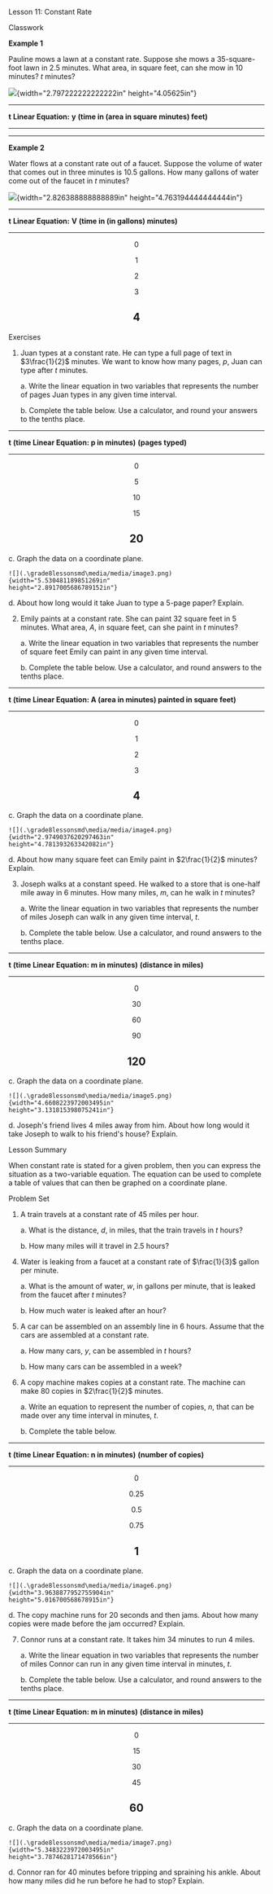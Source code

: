 Lesson 11: Constant Rate

Classwork

**Example 1**

Pauline mows a lawn at a constant rate. Suppose she mows a
$35$-square-foot lawn in $2.5$ minutes. What area, in square feet, can
she mow in $10$ minutes? $t$ minutes?

![](.\grade8lessonsmd\media/media/image1.png){width="2.797222222222222in"
height="4.05625in"}

  -----------------------------------------------------------------------
  $\mathbf{t}$      **Linear Equation:**                $\mathbf{y}$
  **(time in                                            **(area in square
  minutes)**                                            feet)**
  ----------------- ----------------------------------- -----------------
                                                        

                                                        

                                                        

                                                        

                                                        
  -----------------------------------------------------------------------

**Example 2**

Water flows at a constant rate out of a faucet. Suppose the volume of
water that comes out in three minutes is $10.5$ gallons. How many
gallons of water come out of the faucet in $t$ minutes?

![](.\grade8lessonsmd\media/media/image2.png){width="2.826388888888889in"
height="4.763194444444444in"}

  -----------------------------------------------------------------------
  $\mathbf{t}$      **Linear Equation:**                  $\mathbf{V}$
  **(time in                                            **(in gallons)**
  minutes)**                                            
  ----------------- ----------------------------------- -----------------
  $$0$$                                                 

  $$1$$                                                 

  $$2$$                                                 

  $$3$$                                                 

  $$4$$                                                 
  -----------------------------------------------------------------------

Exercises

1.  Juan types at a constant rate. He can type a full page of text in
    $3\frac{1}{2}$ minutes. We want to know how many pages, $p$, Juan
    can type after $t$ minutes.

    a.  Write the linear equation in two variables that represents the
        number of pages Juan types in any given time interval.

    b.  Complete the table below. Use a calculator, and round your
        answers to the tenths place.

  -----------------------------------------------------------------------
  $\mathbf{t}$ **(time **Linear Equation:**          $\mathbf{p}$
  in minutes)**                                      **(pages typed)**
  -------------------- ----------------------------- --------------------
  $$0$$                                              

  $$5$$                                              

  $$10$$                                             

  $$15$$                                             

  $$20$$                                             
  -----------------------------------------------------------------------

c.  Graph the data on a coordinate plane.

    ![](.\grade8lessonsmd\media/media/image3.png){width="5.530481189851269in"
    height="2.8917005686789152in"}

d.  About how long would it take Juan to type a $5$-page paper? Explain.

<!-- -->

2.  Emily paints at a constant rate. She can paint $32$ square feet in
    $5$ minutes. What area, $A$, in square feet, can she paint in $t$
    minutes?

    a.  Write the linear equation in two variables that represents the
        number of square feet Emily can paint in any given time
        interval.

    b.  Complete the table below. Use a calculator, and round answers to
        the tenths place.

  -----------------------------------------------------------------------
  $\mathbf{t}$ **(time     **Linear Equation:**      $\mathbf{A}$ **(area
  in minutes)**                                       painted in square
                                                           feet)**
  -------------------- ----------------------------- --------------------
  $$0$$                                              

  $$1$$                                              

  $$2$$                                              

  $$3$$                                              

  $$4$$                                              
  -----------------------------------------------------------------------

c.  Graph the data on a coordinate plane.

    ![](.\grade8lessonsmd\media/media/image4.png){width="2.9749037620297463in"
    height="4.781393263342082in"}

d.  About how many square feet can Emily paint in $2\frac{1}{2}$
    minutes? Explain.

<!-- -->

3.  Joseph walks at a constant speed. He walked to a store that is
    one-half mile away in $6$ minutes. How many miles, $m$, can he walk
    in $t$ minutes?

    a.  Write the linear equation in two variables that represents the
        number of miles Joseph can walk in any given time interval, $t$.

    b.  Complete the table below. Use a calculator, and round answers to
        the tenths place.

  ------------------------------------------------------------------------
  $\mathbf{t}$ **(time  **Linear Equation:**         $\mathbf{m}$
  in minutes)**                                      **(distance in
                                                     miles)**
  --------------------- ---------------------------- ---------------------
  $$0$$                                              

  $$30$$                                             

  $$60$$                                             

  $$90$$                                             

  $$120$$                                            
  ------------------------------------------------------------------------

c.  Graph the data on a coordinate plane.

    ![](.\grade8lessonsmd\media/media/image5.png){width="4.6608223972003495in"
    height="3.131815398075241in"}

d.  Joseph's friend lives $4$ miles away from him. About how long would
    it take Joseph to walk to his friend's house? Explain.

Lesson Summary

When constant rate is stated for a given problem, then you can express
the situation as a two-variable equation. The equation can be used to
complete a table of values that can then be graphed on a coordinate
plane.

Problem Set

1.  A train travels at a constant rate of $45$ miles per hour.

    a.  What is the distance, $d$, in miles, that the train travels in
        $t$ hours?

    b.  How many miles will it travel in $2.5$ hours?

<!-- -->

4.  Water is leaking from a faucet at a constant rate of $\frac{1}{3}$
    gallon per minute.

    a.  What is the amount of water, $w$, in gallons per minute, that is
        leaked from the faucet after $t$ minutes?

    b.  How much water is leaked after an hour?

5.  A car can be assembled on an assembly line in $6$ hours. Assume that
    the cars are assembled at a constant rate.

    a.  How many cars, $y$, can be assembled in $t$ hours?

    b.  How many cars can be assembled in a week?

6.  A copy machine makes copies at a constant rate. The machine can make
    $80$ copies in $2\frac{1}{2}$ minutes.

    a.  Write an equation to represent the number of copies, $n$, that
        can be made over any time interval in minutes, $t$.

    b.  Complete the table below.

  ------------------------------------------------------------------------
  $\mathbf{t}$ **(time  **Linear Equation:**         $\mathbf{n}$
  in minutes)**                                      **(number of
                                                     copies)**
  --------------------- ---------------------------- ---------------------
  $$0$$                                              

  $$0.25$$                                           

  $$0.5$$                                            

  $$0.75$$                                           

  $$1$$                                              
  ------------------------------------------------------------------------

c.  Graph the data on a coordinate plane.

    ![](.\grade8lessonsmd\media/media/image6.png){width="3.9638877952755904in"
    height="5.016700568678915in"}

d.  The copy machine runs for $20$ seconds and then jams. About how many
    copies were made before the jam occurred? Explain.

<!-- -->

7.  Connor runs at a constant rate. It takes him $34$ minutes to run $4$
    miles.

    a.  Write the linear equation in two variables that represents the
        number of miles Connor can run in any given time interval in
        minutes, $t$.

    b.  Complete the table below. Use a calculator, and round answers to
        the tenths place.

  ------------------------------------------------------------------------
  $\mathbf{t}$ **(time  **Linear Equation:**         $\mathbf{m}$
  in minutes)**                                      **(distance in
                                                     miles)**
  --------------------- ---------------------------- ---------------------
  $$0$$                                              

  $$15$$                                             

  $$30$$                                             

  $$45$$                                             

  $$60$$                                             
  ------------------------------------------------------------------------

c.  Graph the data on a coordinate plane.

    ![](.\grade8lessonsmd\media/media/image7.png){width="5.3483223972003495in"
    height="3.7874628171478566in"}

d.  Connor ran for $40$ minutes before tripping and spraining his ankle.
    About how many miles did he run before he had to stop? Explain.
